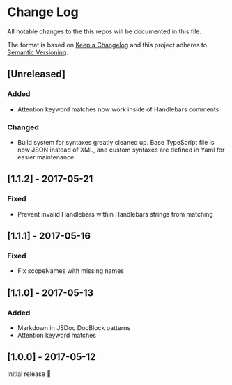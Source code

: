 # Change Log
All notable changes to the this repos will be documented in this file.

The format is based on [Keep a Changelog](http://keepachangelog.com/)
and this project adheres to [Semantic Versioning](http://semver.org/).

## [Unreleased]
### Added
- Attention keyword matches now work inside of Handlebars comments

### Changed
- Build system for syntaxes greatly cleaned up. Base TypeScript file is now JSON
  instead of XML, and custom syntaxes are defined in Yaml for easier maintenance.

## [1.1.2] - 2017-05-21
### Fixed
- Prevent invalid Handlebars within Handlebars strings from matching

## [1.1.1] - 2017-05-16
### Fixed
- Fix scopeNames with missing names

## [1.1.0] - 2017-05-13
### Added
- Markdown in JSDoc DocBlock patterns
- Attention keyword matches

## [1.0.0] - 2017-05-12
Initial release 🎉
